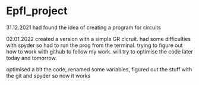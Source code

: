 # Epfl_project

31.12.2021
had found the idea of creating a program for circuits

02.01.2022
created a version with a simple GR cicruit. had some difficulties with spyder so had to run the prog from the terminal. trying to figure out how to work with github to follow my work. will try to optimise the code later today and tomorrow. 

optimised a bit the code, renamed some variables, figured out the stuff with the git and spyder so now it works

